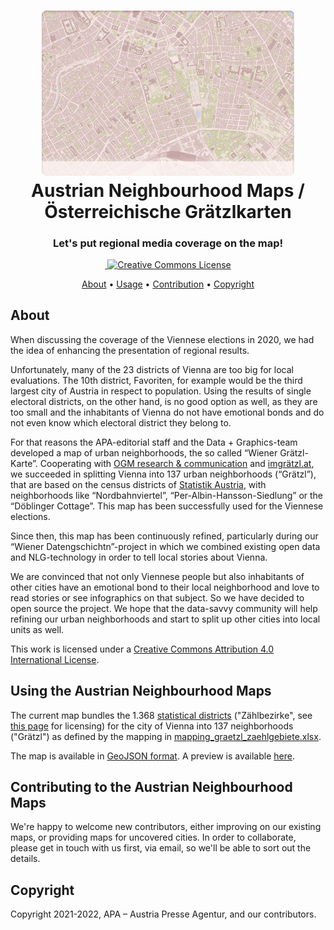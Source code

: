 

<h1 align="center">
  <a href="https://github.com/apa-newsroom/austrian-neighbourhood-maps/">
    <img src="/.github/hero-map.gif" alt="" role="none" style="max-width: 80%" />
  </a><br />
  Austrian Neighbourhood Maps / Österreichische Grätzlkarten
</h1>

<h3 align="center">
  Let's put regional media coverage on the map!
</h3>

<p align="center">
  <a href="https://github.com/apa-newsroom/austrian-neighbourhood-maps/">
    <img src="https://img.shields.io/badge/cities-1-green.svg" alt="" role="none" />
  </a>
  <a rel="license" href="http://creativecommons.org/licenses/by/4.0/">
    <img alt="Creative Commons License" style="border-width:0" src="https://img.shields.io/badge/licence-CC--by-green.svg" />
  </a>
</p>

<p align="center">
  <a href="#About">About</a> •
  <a href="#Using-the-Austrian-Neighbourhood-Maps">Usage</a> •
  <a href="#Contributing-to-the-Austrian-Neighbourhood-Maps">Contribution</a> •
  <a href="#Copyright">Copyright</a>
</p>

## About

When discussing the coverage of the Viennese elections in 2020, we had the idea of enhancing the presentation of regional results. 

Unfortunately, many of the 23 districts of Vienna are too big for local evaluations. The 10th district, Favoriten, for example would be the third largest city of Austria in respect to population.
Using the results of single electoral districts, on the other hand, is no good option as well, as they are too small and the inhabitants of Vienna do not have emotional bonds and do not even know which electoral district they belong to.

For that reasons the APA-editorial staff and the Data + Graphics-team developed a map of urban neighborhoods, the so called “Wiener Grätzl-Karte”. Cooperating with <a href="https://www.ogm.at">OGM research & communication</a> and <a href="https://www.imgraetzl.at">imgrätzl.at</a>, we succeeded in splitting Vienna into 137 urban neighborhoods (“Grätzl”), that are based on the census districts of <a href="https://pic.statistik.at/web_de/statistiken/index.html">Statistik Austria</a>, with neighborhoods like “Nordbahnviertel”, “Per-Albin-Hansson-Siedlung” or the “Döblinger Cottage”. This map has been successfully used for the Viennese elections.

Since then, this map has been continuously refined, particularly during our “Wiener Datengschichtn”-project in which we combined existing open data and NLG-technology in order to tell local stories about Vienna.

We are convinced that not only Viennese people but also inhabitants of other cities have an emotional bond to their local neighborhood and love to read stories or see infographics on that subject. So we have decided to open source the project. We hope that the data-savvy community will help refining our urban neighborhoods and start to split up other cities into local units as well.

This work is licensed under a <a rel="license" href="http://creativecommons.org/licenses/by/4.0/">Creative Commons Attribution 4.0 International License</a>.

## Using the Austrian Neighbourhood Maps

The current map bundles the 1.368 [statistical districts](https://www.data.gv.at/katalog/dataset/0adc90c9-ac6b-47ef-aa83-b7780594720c) ("Zählbezirke", see [this page](https://digitales.wien.gv.at/ogd-nutzungsbedingungen) for licensing) for the city of Vienna into 137 neighborhoods ("Grätzl") as defined by the mapping in [mapping_graetzl_zaehlgebiete.xlsx](https://github.com/apa-newsroom/austrian-neighbourhood-maps/blob/main/vienna/mapping_graetzl_zaehlgebiete.xlsx). 

The map is available in [GeoJSON format](https://github.com/apa-newsroom/austrian-neighbourhood-maps/blob/main/vienna/graetzl_zg.json). A preview is available [here](https://github.com/apa-newsroom/austrian-neighbourhood-maps/blob/main/vienna/graezl_karte_zg.html). 


## Contributing to the Austrian Neighbourhood Maps

We're happy to welcome new contributors, either improving on our existing maps, or providing maps for uncovered cities.
In order to collaborate, please get in touch with us first, via email, so we'll be able to sort out the details.

## Copyright

Copyright 2021-2022, APA – Austria Presse Agentur, and our contributors.
